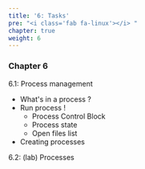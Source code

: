 ```yaml
---
title: '6: Tasks'
pre: "<i class='fab fa-linux'></i> "
chapter: true
weight: 6
---
```


### Chapter 6

6.1: Process management

  * What's in a process ?
  * Run process !
    * Process Control Block
    * Process state
    * Open files list
  * Creating processes

6.2: (lab) Processes